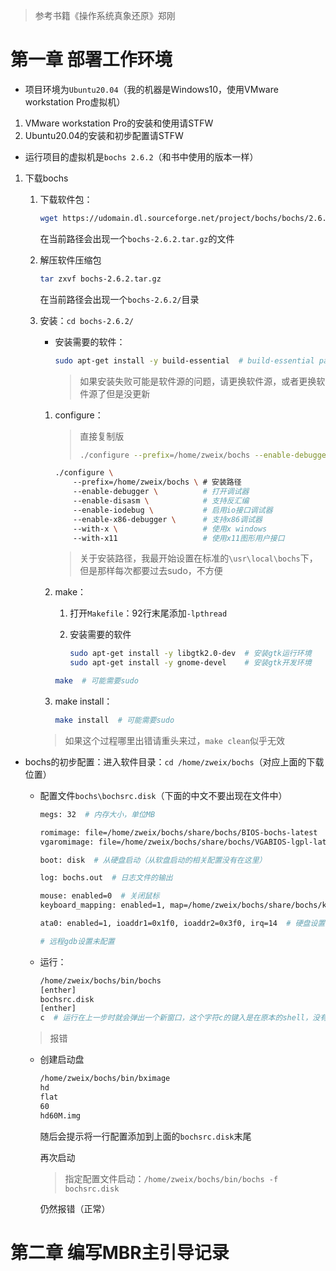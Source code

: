 > 参考书籍《操作系统真象还原》郑刚

# 第一章 部署工作环境

+ 项目环境为`Ubuntu20.04`（我的机器是Windows10，使用VMware workstation Pro虚拟机）

1. VMware workstation Pro的安装和使用请STFW
2. Ubuntu20.04的安装和初步配置请STFW

+ 运行项目的虚拟机是`bochs 2.6.2`（和书中使用的版本一样）

1. 下载bochs

   1. 下载软件包：

      ```bash
      wget https://udomain.dl.sourceforge.net/project/bochs/bochs/2.6.2/bochs-2.6.2.tar.gz
      ```

      在当前路径会出现一个`bochs-2.6.2.tar.gz`的文件

   2. 解压软件压缩包

      ```bash
      tar zxvf bochs-2.6.2.tar.gz
      ```

      在当前路径会出现一个`bochs-2.6.2/`目录

   3. 安装：`cd bochs-2.6.2/`

      + 安装需要的软件：

        ```bash
        sudo apt-get install -y build-essential  # build-essential packages, include binary utilities, gcc, make, and so on 
        ```

        > 如果安装失败可能是软件源的问题，请更换软件源，或者更换软件源了但是没更新

      1. configure：

         > 直接复制版
         >
         > ```bash
         > ./configure --prefix=/home/zweix/bochs --enable-debugger --enable-disasm --enable-iodebug --enable-x86-debugger --with-x --with-x11
         > ```
      
         ```bash
         ./configure \ 
             --prefix=/home/zweix/bochs \ # 安装路径
             --enable-debugger \          # 打开调试器
             --enable-disasm \            # 支持反汇编
             --enable-iodebug \           # 启用io接口调试器
             --enable-x86-debugger \      # 支持x86调试器
             --with-x \                   # 使用x windows
             --with-x11                   # 使用x11图形用户接口
         ```

         > 关于安装路径，我最开始设置在标准的`\usr\local\bochs`下，但是那样每次都要过去sudo，不方便

      2. make：
      
         1. 打开`Makefile`：92行末尾添加`-lpthread`
      
         2. 安装需要的软件
      
            ```bash
            sudo apt-get install -y libgtk2.0-dev  # 安装gtk运行环境
            sudo apt-get install -y gnome-devel    # 安装gtk开发环境
            ```

         ```bash
         make  # 可能需要sudo
         ```

      3. make install：
      
         ```bash
         make install  # 可能需要sudo
         ```
      
      > 如果这个过程哪里出错请重头来过，`make clean`似乎无效

+ bochs的初步配置：进入软件目录：`cd /home/zweix/bochs`（对应上面的下载位置）

  + 配置文件`bochs\bochsrc.disk`（下面的中文不要出现在文件中）

    ```bash
    megs: 32  # 内存大小，单位MB
    
    romimage: file=/home/zweix/bochs/share/bochs/BIOS-bochs-latest  # 设置机器的BIOS
    vgaromimage: file=/home/zweix/bochs/share/bochs/VGABIOS-lgpl-latest  # 设置VGA BIOS
    
    boot: disk  # 从硬盘启动（从软盘启动的相关配置没有在这里）
    
    log: bochs.out  # 日志文件的输出
    
    mouse: enabled=0  # 关闭鼠标
    keyboard_mapping: enabled=1, map=/home/zweix/bochs/share/bochs/keymaps/x11-pc-us.map  # 打开键盘
    
    ata0: enabled=1, ioaddr1=0x1f0, ioaddr2=0x3f0, irq=14  # 硬盘设置
    
    # 远程gdb设置未配置
    ```

  + 运行：

    ```bash
    /home/zweix/bochs/bin/bochs
    [enther]
    bochsrc.disk
    [enther]
    c  # 运行在上一步时就会弹出一个新窗口，这个字符c的键入是在原本的shell，没有这个c新创建是黑屏，书上并没有说
    ```

  > 报错

  + 创建启动盘

    ```bash
    /home/zweix/bochs/bin/bximage
    hd
    flat
    60
    hd60M.img
    ```

    随后会提示将一行配置添加到上面的`bochsrc.disk`末尾

    再次启动

    > 指定配置文件启动：`/home/zweix/bochs/bin/bochs -f bochsrc.disk`

    仍然报错（正常）

# 第二章 编写MBR主引导记录

